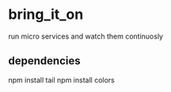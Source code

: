 bring_it_on
===========

run micro services and watch them continuosly 


dependencies
------------

npm install tail
npm install colors
